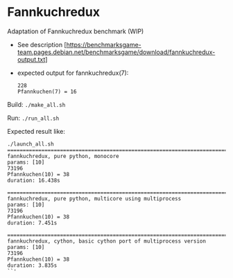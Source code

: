# Fannkuchredux

Adaptation of Fannkuchredux benchmark (WIP)

- See description [https://benchmarksgame-team.pages.debian.net/benchmarksgame/download/fannkuchredux-output.txt]

- expected output for fannkuchredux(7):

  ```
  228
  Pfannkuchen(7) = 16
  ```

Build: `./make_all.sh`

Run: `./run_all.sh`

Expected result like:

```
./launch_all.sh
============================================================================
fannkuchredux, pure python, monocore
params: [10]
73196
Pfannkuchen(10) = 38
duration: 16.438s

============================================================================
fannkuchredux, pure python, multicore using multiprocess
params: [10]
73196
Pfannkuchen(10) = 38
duration: 7.451s

============================================================================
fannkuchredux, cython, basic cython port of multiprocess version
params: [10]
73196
Pfannkuchen(10) = 38
duration: 3.835s
``'
